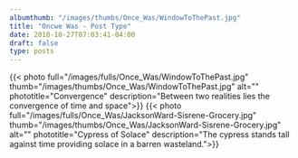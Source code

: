 ```yaml
---
albumthumb: "/images/thumbs/Once_Was/WindowToThePast.jpg"
title: "Oncwe Was - Post Type"
date: 2018-10-27T07:03:41-04:00
draft: false
type: posts
---
```

{{< photo full="/images/fulls/Once_Was/WindowToThePast.jpg" thumb="/images/thumbs/Once_Was/WindowToThePast.jpg" alt="" phototitle="Convergence" description="Between two realities lies the convergence of time and space">}}
{{< photo full="/images/fulls/Once_Was/JacksonWard-Sisrene-Grocery.jpg" thumb="/images/thumbs/Once_Was/JacksonWard-Sisrene-Grocery.jpg" alt="" phototitle="Cypress of Solace" description="The cypress stands tall against time providing solace in a barren wasteland.">}}